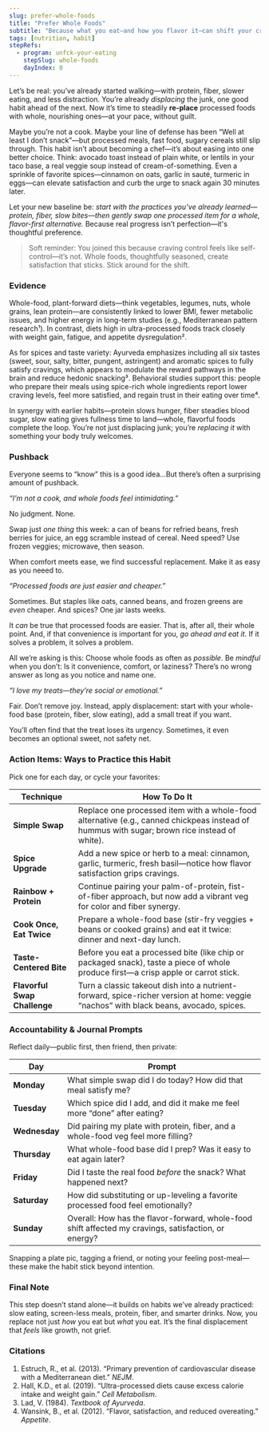```yaml
---
slug: prefer-whole-foods
title: "Prefer Whole Foods"
subtitle: "Because what you eat—and how you flavor it—can shift your cravings, mood, and digestive peace…without overhauling your life."
tags: [nutrition, habit]
stepRefs:
  - program: unfck-your-eating
    stepSlug: whole-foods
    dayIndex: 0
---
```


Let’s be real: you’ve already started walking—with protein, fiber, slower eating, and less distraction. You’re already *displacing* the junk, one good habit ahead of the next. Now it’s time to steadily **re-place** processed foods with whole, nourishing ones—at your pace, without guilt.

Maybe you’re not a cook. Maybe your line of defense has been “Well at least I don’t snack”—but processed meals, fast food, sugary cereals still slip through. This habit isn’t about becoming a chef—it’s about easing into one better choice. Think: avocado toast instead of plain white, or lentils in your taco base, a real veggie soup instead of cream-of-something. Even a sprinkle of favorite spices—cinnamon on oats, garlic in sauté, turmeric in eggs—can elevate satisfaction and curb the urge to snack again 30 minutes later.

Let your new baseline be: *start with the practices you’ve already learned—protein, fiber, slow bites—then gently swap one processed item for a whole, flavor-first alternative.* Because real progress isn’t perfection—it's thoughtful preference.

> Soft reminder: You joined this because craving control feels like self-control—it’s not. Whole foods, thoughtfully seasoned, create satisfaction that sticks. Stick around for the shift.
> 

### **Evidence**

Whole-food, plant-forward diets—think vegetables, legumes, nuts, whole grains, lean protein—are consistently linked to lower BMI, fewer metabolic issues, and higher energy in long-term studies (e.g., Mediterranean pattern research¹). In contrast, diets high in ultra-processed foods track closely with weight gain, fatigue, and appetite dysregulation².

As for spices and taste variety: Ayurveda emphasizes including all six tastes (sweet, sour, salty, bitter, pungent, astringent) and aromatic spices to fully satisfy cravings, which appears to modulate the reward pathways in the brain and reduce hedonic snacking³. Behavioral studies support this: people who prepare their meals using spice-rich whole ingredients report lower craving levels, feel more satisfied, and regain trust in their eating over time⁴.

In synergy with earlier habits—protein slows hunger, fiber steadies blood sugar, slow eating gives fullness time to land—whole, flavorful foods complete the loop. You’re not just displacing junk; you’re *replacing it* with something your body truly welcomes.

### **Pushback**

Everyone seems to “know” this is a good idea…But there’s often a surprising amount of pushback.

 

_“I’m not a cook, and whole foods feel intimidating.”_

No judgment. None.

Swap just *one thing* this week: a can of beans for refried beans, fresh berries for juice, an egg scramble instead of cereal. Need speed? Use frozen veggies; microwave, then season. 

When comfort meets ease, we find successful replacement. Make it as easy as you neeed to.

_“Processed foods are just easier and cheaper.”_

Sometimes. But staples like oats, canned beans, and frozen greens are *even* cheaper. And spices? One jar lasts weeks. 

It *can* be true that processed foods are easier. That is, after all, their whole point. And, if that convenience is important for you, *go ahead and eat it*. If it solves a problem, it solves a problem.

All we’re asking is this: Choose whole foods as often as *possible*. Be *mindful* when you don’t: Is it convenience, comfort, or laziness? There’s no wrong answer as long as you notice and name one.

_“I love my treats—they’re social or emotional.”_

Fair. Don’t remove joy. Instead, apply displacement: start with your whole-food base (protein, fiber, slow eating), add a small treat if you want.

You’ll often find that the treat loses its urgency. Sometimes, it even becomes an optional sweet, not safety net.

### **Action Items: Ways to Practice this Habit**

Pick one for each day, or cycle your favorites:

| **Technique** | **How To Do It** |
| --- | --- |
| **Simple Swap** | Replace one processed item with a whole-food alternative (e.g., canned chickpeas instead of hummus with sugar; brown rice instead of white). |
| **Spice Upgrade** |  Add a new spice or herb to a meal: cinnamon, garlic, turmeric, fresh basil—notice how flavor satisfaction grips cravings. |
| **Rainbow + Protein** |  Continue pairing your palm-of-protein, fist-of-fiber approach, but now add a vibrant veg for color and fiber synergy. |
| **Cook Once, Eat Twice** | Prepare a whole-food base (stir-fry veggies + beans or cooked grains) and eat it twice: dinner and next-day lunch. |
| **Taste-Centered Bite** | Before you eat a processed bite (like chip or packaged snack), taste a piece of whole produce first—a crisp apple or carrot stick. |
| **Flavorful Swap Challenge** | Turn a classic takeout dish into a nutrient-forward, spice-richer version at home: veggie “nachos” with black beans, avocado, spices. |

### **Accountability & Journal Prompts**

Reflect daily—public first, then friend, then private:

| Day | Prompt |
| --- | --- |
| **Monday** | What simple swap did I do today? How did that meal satisfy me? |
| **Tuesday** | Which spice did I add, and did it make me feel more “done” after eating? |
| **Wednesday** | Did pairing my plate with protein, fiber, and a whole-food veg feel more filling? |
| **Thursday** | What whole-food base did I prep? Was it easy to eat again later? |
| **Friday** | Did I taste the real food *before* the snack? What happened next? |
| **Saturday** | How did substituting or up-leveling a favorite processed food feel emotionally? |
| **Sunday** | Overall: How has the flavor-forward, whole-food shift affected my cravings, satisfaction, or energy? |

Snapping a plate pic, tagging a friend, or noting your feeling post-meal—these make the habit stick beyond intention.

### Final Note

This step doesn’t stand alone—it builds on habits we’ve already practiced: slow eating, screen-less meals, protein, fiber, and smarter drinks. Now, you replace not just *how* you eat but *what* you eat. It’s the final displacement that *feels* like growth, not grief.

### **Citations**

1. Estruch, R., et al. (2013). “Primary prevention of cardiovascular disease with a Mediterranean diet.” *NEJM*.
2. Hall, K.D., et al. (2019). “Ultra-processed diets cause excess calorie intake and weight gain.” *Cell Metabolism*.
3. Lad, V. (1984). *Textbook of Ayurveda*.
4. Wansink, B., et al. (2012). “Flavor, satisfaction, and reduced overeating.” *Appetite*.